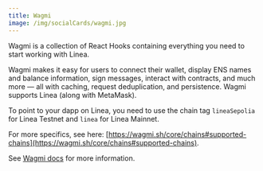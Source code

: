 ```yaml
---
title: Wagmi
image: /img/socialCards/wagmi.jpg
---
```


Wagmi is a collection of React Hooks containing everything you need to start working with Linea.

Wagmi makes it easy for users to connect their wallet, display ENS names and balance information, sign messages, interact with contracts, and much more — all with caching, request deduplication, and persistence. Wagmi supports Linea (along with MetaMask).

To point to your dapp on Linea, you need to use the chain tag `lineaSepolia` for Linea Testnet and `linea` for Linea Mainnet.

For more specifics, see here: [https://wagmi.sh/core/chains#supported-chains](https://wagmi.sh/core/chains#supported-chains).

See [Wagmi docs](https://wagmi.sh/) for more information.
